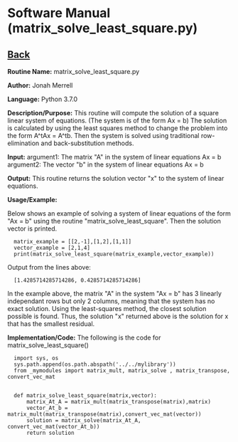 # Software Manual (matrix_solve_least_square.py)

## [Back](../softwaremanual)

**Routine Name:**           matrix_solve_least_square.py

**Author:** Jonah Merrell

**Language:** Python 3.7.0

**Description/Purpose:** This routine will compute the solution of a square linear system of equations. (The system is of the form Ax = b)
The solution is calculated by using the least squares method to change the problem into the form A^tAx = A^tb. Then the system is solved using traditional row-elimination and back-substitution methods.

**Input:** argument1: The matrix "A" in the system of linear equations Ax = b<br>
		   argument2: The vector "b" in the system of linear equations Ax = b

**Output:** This routine returns the solution vector "x" to the system of linear equations.

**Usage/Example:**

Below shows an example of solving a system of linear equations of the form "Ax = b" using the routine "matrix_solve_least_square".
 Then the solution vector is printed. 

      matrix_example = [[2,-1],[1,2],[1,1]]
      vector_example = [2,1,4]
      print(matrix_solve_least_square(matrix_example,vector_example))

Output from the lines above:

      [1.4285714285714286, 0.4285714285714286]

In the example above, the matrix "A" in the system "Ax = b" has 3 linearly independant rows but only 2 columns, meaning that the system has no exact solution. Using the least-squares method, the closest solution possible is found.
 Thus, the solution "x" returned above is the solution for x that has the smallest residual.

**Implementation/Code:** The following is the code for matrix_solve_least_square()
      
      import sys, os
      sys.path.append(os.path.abspath('../../mylibrary'))
      from _mymodules import matrix_mult, matrix_solve , matrix_transpose, convert_vec_mat
      
      
      def matrix_solve_least_square(matrix,vector):
          matrix_At_A = matrix_mult(matrix_transpose(matrix),matrix)
          vector_At_b = matrix_mult(matrix_transpose(matrix),convert_vec_mat(vector))
          solution = matrix_solve(matrix_At_A, convert_vec_mat(vector_At_b))
          return solution
 
